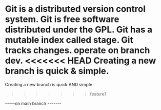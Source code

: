 Git is a distributed version control system.
Git is free software distributed under the GPL.
Git has a mutable index called stage.
Git tracks changes.
operate on branch dev.
<<<<<<< HEAD
Creating a new branch is quick & simple.
=======
Creating a new branch is quick AND simple.
>>>>>>> feature1


-----on main branch -------
